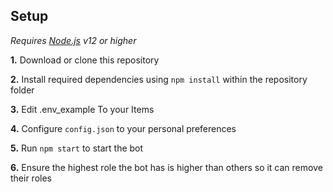 ## Setup

_Requires [Node.js](https://nodejs.org) v12 or higher_

**1.** Download or clone this repository

**2.** Install required dependencies using `npm install` within the repository folder

**3.** Edit .env_example To your Items

**4.** Configure `config.json` to your personal preferences

**5.** Run `npm start` to start the bot

**6.** Ensure the highest role the bot has is higher than others so it can remove their roles
